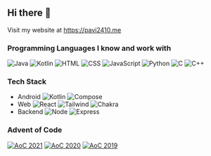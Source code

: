 ## Hi there 👋

Visit my website at https://pavi2410.me

### Programming Languages I know and work with
![Java][java badge] ![Kotlin][kt badge] ![HTML][html badge] ![CSS][css badge] ![JavaScript][js badge] ![Python][py badge] ![C][c badge] ![C++][cpp badge]

### Tech Stack
- Android ![Kotlin][kt badge] ![Compose][compose badge]
- Web ![React][react badge] ![Tailwind][tw badge] ![Chakra][chakra badge]
- Backend ![Node][node badge] ![Express][express badge]

### Advent of Code
[![AoC 2021][aoc 21 badge]][aoc 21 repo] [![AoC 2020][aoc 20 badge]][aoc 20 repo] [![AoC 2019][aoc 19 badge]][aoc 19 repo]

[java badge]: https://img.shields.io/badge/java-ED8B00.svg?style=for-the-badge&logo=java&logoColor=white
[kt badge]: https://img.shields.io/badge/kotlin-7f52ff.svg?style=for-the-badge&logo=kotlin&logoColor=white
[html badge]: https://img.shields.io/badge/html-E34F26.svg?style=for-the-badge&logo=html5&logoColor=white
[css badge]: https://img.shields.io/badge/css-1572B6.svg?style=for-the-badge&logo=css3&logoColor=white
[js badge]: https://img.shields.io/badge/javascript-323330.svg?style=for-the-badge&logo=javascript&logoColor=%23F7DF1E
[py badge]: https://img.shields.io/badge/python-14354C.svg?style=for-the-badge&logo=python&logoColor=white
[c badge]: https://img.shields.io/badge/c-00599C.svg?style=for-the-badge&logo=c&logoColor=white
[cpp badge]: https://img.shields.io/badge/c++-00599C.svg?style=for-the-badge&logo=c%2B%2B&logoColor=white
[compose badge]: https://img.shields.io/badge/compose-blue.svg?style=for-the-badge&logo=jetpackcompose&logoColor=white
[react badge]: https://img.shields.io/badge/react-7f52ff.svg?style=for-the-badge&logo=react&logoColor=white
[tw badge]: https://img.shields.io/badge/tailwind%20css-blue.svg?style=for-the-badge&logo=tailwindcss&logoColor=white
[chakra badge]: https://img.shields.io/badge/chakra%20ui-teal.svg?style=for-the-badge&logo=jetpackcompose&logoColor=white
[node badge]: https://img.shields.io/badge/node-green.svg?style=for-the-badge&logo=nodedotjs&logoColor=white
[express badge]: https://img.shields.io/badge/express-blue.svg?style=for-the-badge&logo=express&logoColor=white

[aoc 21 badge]: https://github-readme-stats.vercel.app/api/pin/?username=pavi2410&repo=AdventOfCode2021&title_color=00cc00&text_color=fff&bg_color=0f0f23&hide_border
[aoc 21 repo]: https://github.com/pavi2410/AdventOfCode2021
[aoc 20 badge]: https://github-readme-stats.vercel.app/api/pin/?username=pavi2410&repo=AdventOfCode2020&title_color=00cc00&text_color=fff&bg_color=0f0f23&hide_border
[aoc 20 repo]: https://github.com/pavi2410/AdventOfCode2020
[aoc 19 badge]: https://github-readme-stats.vercel.app/api/pin/?username=pavi2410&repo=AdventOfCode2019&title_color=00cc00&text_color=fff&bg_color=0f0f23&hide_border
[aoc 19 repo]: https://github.com/pavi2410/AdventOfCode2019

